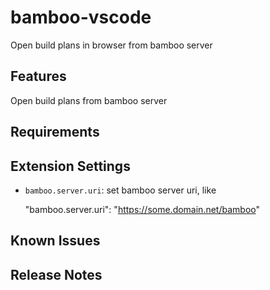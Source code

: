 # bamboo-vscode

Open build plans in browser from bamboo server

## Features

Open build plans from bamboo server

## Requirements

## Extension Settings

* `bamboo.server.uri`: set bamboo server uri, like 

  "bamboo.server.uri": "https://some.domain.net/bamboo"

## Known Issues

## Release Notes

